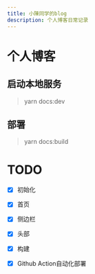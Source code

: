 ```yaml
---
title: 小陳同学的blog
description: 个人博客日常记录
---
```

# 个人博客

## 启动本地服务

> yarn docs:dev

## 部署

> yarn docs:build

# TODO

- [x] 初始化
- [x] 首页
- [x] 侧边栏
- [x] 头部
- [x] 构建
- [x] Github Action自动化部署

